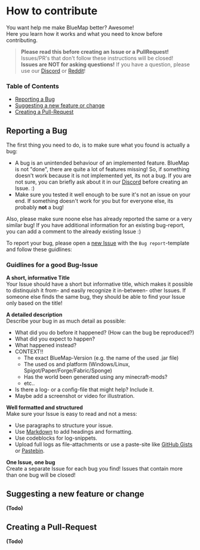 # How to contribute

You want help me make BlueMap better? Awesome!<br>
Here you learn how it works and what you need to know before contributing.

>**Please read this before creating an Issue or a PullRequest!** Issues/PR's that don't follow these instructions will be closed!<br>
>**Issues are NOT for asking questions!** If you have a question, please use our [Discord](https://discord.gg/zmkyJa3) or [Reddit](https://www.reddit.com/r/BlueMap/)!

### Table of Contents
- [Reporting a Bug](#reporting-a-bug)
- [Suggesting a new feature or change](#suggesting-a-new-feature-or-change)
- [Creating a Pull-Request](#creating-a-pull-request)

## Reporting a Bug
The first thing you need to do, is to make sure what you found is actually a bug:<br>
- A bug is an unintended behaviour of an implemented feature.
BlueMap is not "done", there are quite a lot of features missing!
So, if something doesn't work because it is not implemented yet, its not a bug.
If you are not sure, you can briefly ask about it in our [Discord](https://discord.gg/zmkyJa3) before creating an Issue. :)
- Make sure you tested it well enough to be sure it's not an issue on your end. If something doesn't work for you but for everyone else, its probably **not** a bug!

Also, please make sure noone else has already reported the same or a very similar bug!
If you have additional information for an existing bug-report, you can add a comment to the already existing Issue :)

To report your bug, please open a [new Issue](https://github.com/BlueMap-Minecraft/BlueMap/issues/new?template=bug_report.md) with the `Bug report`-template and follow these guidlines:

### Guidlines for a good Bug-Issue
**A short, informative Title**<br>
Your Issue should have a short but informative title, which makes it possible to distinquish it from- and easily recognize it in-between- other Issues.
If someone else finds the same bug, they should be able to find your Issue only based on the title!

**A detailed description**<br>
Describe your bug in as much detail as possible:
- What did you do before it happened? (How can the bug be reproduced?)
- What did you expect to happen?
- What happened instead?
- CONTEXT!!
  - The exact BlueMap-Version (e.g. the name of the used .jar file)
  - The used os and platform (Windows/Linux, Spigot/Paper/Forge/Fabric/Sponge)
  - Has the world been generated using any minecraft-mods?
  - etc..
- Is there a log- or a config-file that might help? Include it.
- Maybe add a screenshot or video for illustration.

**Well formatted and structured**<br>
Make sure your Issue is easy to read and not a mess:
- Use paragraphs to structure your issue.
- Use [Markdown](https://guides.github.com/features/mastering-markdown/) to add headings and formatting.
- Use codeblocks for log-snippets.
- Upload full logs as file-attachments or use a paste-site like [GitHub Gists](https://gist.github.com/) or [Pastebin](https://pastebin.com/).

**One Issue, one bug**<br>
Create a separate Issue for each bug you find! Issues that contain more than one bug will be closed!

## Suggesting a new feature or change
**(Todo)**

## Creating a Pull-Request
**(Todo)**
